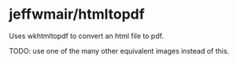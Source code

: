 # jeffwmair/htmltopdf

Uses wkhtmltopdf to convert an html file to pdf.

TODO: use one of the many other equivalent images instead of this.
